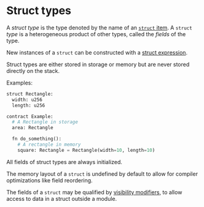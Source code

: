 # Struct types

A *struct type* is the type denoted by the name of an [`struct` item].
A `struct` *type* is a heterogeneous product of other types, called the
*fields* of the type.

New instances of a `struct` can be constructed with a [struct expression].

Struct types are either stored in storage or memory but are never stored directly on the stack.

Examples:

```Python
struct Rectangle:
  width: u256
  length: u256

contract Example:
  # A Rectangle in storage
  area: Rectangle

  fn do_something():
    # A rectangle in memory
    square: Rectangle = Rectangle(width=10, length=10)
```

All fields of struct types are always initialized.

The memory layout of a `struct` is undefined by default to allow for compiler
optimizations like field reordering.

The fields of a `struct` may be qualified by [visibility modifiers], to allow
access to data in a struct outside a module.

[struct expression]: struct-expr.md
[visibility modifiers]: visibility_and_privacy.md
[`struct` item]: structs.md
